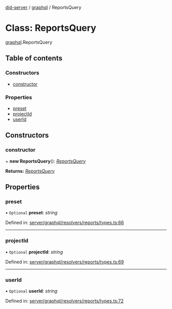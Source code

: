 [did-server](../README.md) / [graphql](../modules/graphql.md) / ReportsQuery

# Class: ReportsQuery

[graphql](../modules/graphql.md).ReportsQuery

## Table of contents

### Constructors

- [constructor](graphql.reportsquery.md#constructor)

### Properties

- [preset](graphql.reportsquery.md#preset)
- [projectId](graphql.reportsquery.md#projectid)
- [userId](graphql.reportsquery.md#userid)

## Constructors

### constructor

\+ **new ReportsQuery**(): [*ReportsQuery*](graphql.reportsquery.md)

**Returns:** [*ReportsQuery*](graphql.reportsquery.md)

## Properties

### preset

• `Optional` **preset**: *string*

Defined in: [server/graphql/resolvers/reports/types.ts:66](https://github.com/Puzzlepart/did/blob/5da6768a/server/graphql/resolvers/reports/types.ts#L66)

___

### projectId

• `Optional` **projectId**: *string*

Defined in: [server/graphql/resolvers/reports/types.ts:69](https://github.com/Puzzlepart/did/blob/5da6768a/server/graphql/resolvers/reports/types.ts#L69)

___

### userId

• `Optional` **userId**: *string*

Defined in: [server/graphql/resolvers/reports/types.ts:72](https://github.com/Puzzlepart/did/blob/5da6768a/server/graphql/resolvers/reports/types.ts#L72)
